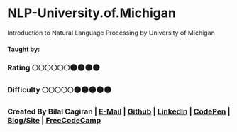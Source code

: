 # NLP-University.of.Michigan
Introduction to Natural Language Processing by University of Michigan

#### Taught by: 
#### 

### Rating :full_moon::full_moon::full_moon::full_moon::full_moon::full_moon::new_moon::new_moon::new_moon::new_moon:
### Difficulty :full_moon::full_moon::full_moon::full_moon::full_moon::new_moon::new_moon::new_moon::new_moon::new_moon:

### Created By Bilal Cagiran | [E-Mail](mailto:bcagiran@hotmail.com) | [Github](https://github.com/extwiii/) | [LinkedIn](https://linkedin.com/in/bilalcagiran) | [CodePen](http://codepen.io/extwiii/) | [Blog/Site](http://bilalcagiran.com) | [FreeCodeCamp](https://www.freecodecamp.com/extwiii) 
